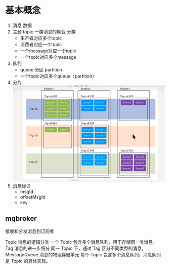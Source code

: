 # 基本概念

1. 消息 数据
2. 主题 topic 一类消息的集合  分类 
   - 生产者对应多个topic
   - 消费者对应一个topic
   - 一个message对应一个topic
   - 一个topic对应多个message
3. 队列
   - queue   分区 partition
   - 一个topic对应多个queue（partition）
4. 分片
   ![img.png](assets/img.png)
5. 消息标识 
   - msgId
   - offsetMsgId
   - key


   
## mqbroker

接收和分发消息到订阅者


Topic	消息的逻辑分类	一个 Topic 包含多个消息队列，用于存储同一类消息。
Tag	消息的进一步细分	同一 Topic 下，通过 Tag 区分不同类型的消息。
MessageQueue	消息的物理存储单元	每个 Topic 包含多个消息队列，消息队列是 Topic 的具体实现。